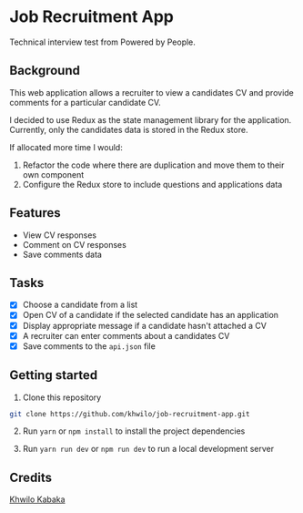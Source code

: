 # Job Recruitment App

Technical interview test from Powered by People.

## Background

This web application allows a recruiter to view a candidates CV and provide comments for a particular candidate CV.

I decided to use Redux as the state management library for the application. Currently, only the candidates data is stored in the Redux store.

If allocated more time I would:

1. Refactor the code where there are duplication and move them to their own component
2. Configure the Redux store to include questions and applications data

## Features

- View CV responses
- Comment on CV responses
- Save comments data

## Tasks

- [x] Choose a candidate from a list
- [x] Open CV of a candidate if the selected candidate has an application
- [x] Display appropriate message if a candidate hasn't attached a CV
- [x] A recruiter can enter comments about a candidates CV
- [x] Save comments to the `api.json` file

## Getting started

1. Clone this repository

```bash
git clone https://github.com/khwilo/job-recruitment-app.git
```

2. Run `yarn` or `npm install` to install the project dependencies

3. Run `yarn run dev` or `npm run dev` to run a local development server

## Credits

[Khwilo Kabaka](https://github.com/khwilo)
